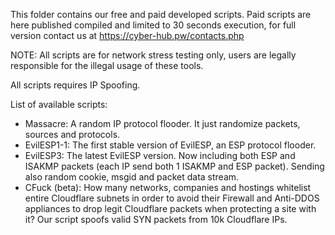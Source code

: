 This folder contains our free and paid developed scripts.
Paid scripts are here published compiled and limited to 30 seconds execution, for full version contact us at https://cyber-hub.pw/contacts.php

NOTE: All scripts are for network stress testing only, users are legally responsible for the illegal usage of these tools.

All scripts requires IP Spoofing.

List of available scripts:

- Massacre: A random IP protocol flooder. It just randomize packets, sources and protocols.
- EvilESP1-1: The first stable version of EvilESP, an ESP protocol flooder. 
- EvilESP3: The latest EvilESP version. Now including both ESP and ISAKMP packets (each IP send both 1 ISAKMP and ESP packet). Sending also random cookie, msgid and packet data stream.
- CFuck (beta): How many networks, companies and hostings whitelist entire Cloudflare subnets in order to avoid their Firewall and Anti-DDOS appliances to drop legit Cloudflare packets when protecting a site with it? Our script spoofs valid SYN packets from 10k Cloudflare IPs.
